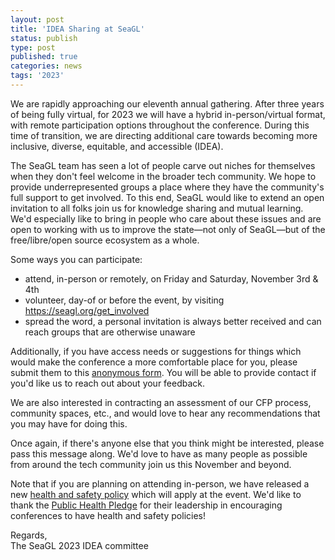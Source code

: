 ```yaml
---
layout: post
title: 'IDEA Sharing at SeaGL'
status: publish
type: post
published: true
categories: news
tags: '2023'
---
```


We are rapidly approaching our eleventh annual gathering. After three years of being fully virtual, for 2023 we will have a hybrid in-person/virtual format, with remote participation options throughout the conference. During this time of transition, we are directing additional care towards becoming more inclusive, diverse, equitable, and accessible (IDEA).

The SeaGL team has seen a lot of people carve out niches for themselves when they don't feel welcome in the broader tech community. We hope to provide underrepresented groups a place where they have the community's full support to get involved. To this end, SeaGL would like to extend an open invitation to all folks join us for knowledge sharing and mutual learning. We'd especially like to bring in people who care about these issues and are open to working with us to improve the state—not only of SeaGL—but of the free/libre/open source ecosystem as a whole.

Some ways you can participate:
- attend, in-person or remotely, on Friday and Saturday, November 3rd & 4th
- volunteer, day-of or before the event, by visiting https://seagl.org/get_involved
- spread the word, a personal invitation is always better received and can reach groups that are otherwise unaware

Additionally, if you have access needs or suggestions for things which would make the conference a more comfortable place for you, please submit them to this [anonymous form](/IDEA_suggestions). You will be able to provide contact if you'd like us to reach out about your feedback.

We are also interested in contracting an assessment of our CFP process, community spaces, etc., and would love to hear any recommendations that you may have for doing this.

Once again, if there's anyone else that you think might be interested, please pass this message along. We'd love to have as many people as possible from around the tech community join us this November and beyond.

Note that if you are planning on attending in-person, we have released a new [health and safety policy](/health) which will apply at the event. We'd like to thank the [Public Health Pledge](https://publichealthpledge.com) for their leadership in encouraging conferences to have health and safety policies!


Regards,  
The SeaGL 2023 IDEA committee
